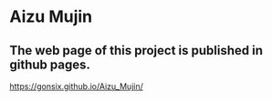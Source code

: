# Aizu Mujin


## The web page of this project is published in github pages.
https://gonsix.github.io/Aizu_Mujin/
